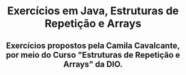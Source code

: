 <div align="center">

# Exercícios em Java, Estruturas de Repetição e Arrays
  
  ## Exercícios propostos pela Camila Cavalcante, por meio do Curso "Estruturas de Repetição e Arrays" da DIO.
  
  </div>
